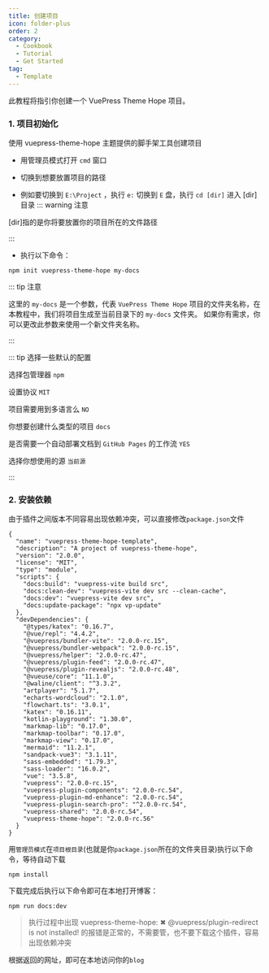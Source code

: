 ```yaml
---
title: 创建项目
icon: folder-plus
order: 2
category:
  - Cookbook
  - Tutorial
  - Get Started
tag:
  - Template
---
```


此教程将指引你创建一个 VuePress Theme Hope 项目。

<!-- more -->

### 1. 项目初始化

使用 vuepress-theme-hope 主题提供的脚手架工具创建项目

- 用管理员模式打开 `cmd` 窗口

- 切换到想要放置项目的路径

- 例如要切换到 `E:\Project` ，执行 `e:` 切换到 `E` 盘，执行 `cd [dir]` 进入 [dir] 目录
::: warning 注意

[dir]指的是你将要放置你的项目所在的文件路径

:::
- 执行以下命令：
```
npm init vuepress-theme-hope my-docs
```
::: tip 注意

这里的 `my-docs` 是一个参数，代表 `VuePress Theme Hope` 项目的文件夹名称，在本教程中，我们将项目生成至当前目录下的 `my-docs` 文件夹。
如果你有需求，你可以更改此参数来使用一个新文件夹名称。

:::

::: tip 选择一些默认的配置

选择包管理器 `npm`

设置协议 `MIT`

项目需要用到多语言么 `NO`

你想要创建什么类型的项目 `docs`

是否需要一个自动部署文档到 `GitHub Pages` 的工作流 `YES`

选择你想使用的源 `当前源`

:::

### 2. 安装依赖

由于插件之间版本不同容易出现依赖冲突，可以直接修改`package.json`文件

```
{
  "name": "vuepress-theme-hope-template",
  "description": "A project of vuepress-theme-hope",
  "version": "2.0.0",
  "license": "MIT",
  "type": "module",
  "scripts": {
    "docs:build": "vuepress-vite build src",
    "docs:clean-dev": "vuepress-vite dev src --clean-cache",
    "docs:dev": "vuepress-vite dev src",
    "docs:update-package": "npx vp-update"
  },
  "devDependencies": {
    "@types/katex": "0.16.7",
    "@vue/repl": "4.4.2",
    "@vuepress/bundler-vite": "2.0.0-rc.15",
    "@vuepress/bundler-webpack": "2.0.0-rc.15",
    "@vuepress/helper": "2.0.0-rc.47",
    "@vuepress/plugin-feed": "2.0.0-rc.47",
    "@vuepress/plugin-revealjs": "2.0.0-rc.48",
    "@vueuse/core": "11.1.0",
    "@waline/client": "^3.3.2",
    "artplayer": "5.1.7",
    "echarts-wordcloud": "2.1.0",
    "flowchart.ts": "3.0.1",
    "katex": "0.16.11",
    "kotlin-playground": "1.30.0",
    "markmap-lib": "0.17.0",
    "markmap-toolbar": "0.17.0",
    "markmap-view": "0.17.0",
    "mermaid": "11.2.1",
    "sandpack-vue3": "3.1.11",
    "sass-embedded": "1.79.3",
    "sass-loader": "16.0.2",
    "vue": "3.5.8",
    "vuepress": "2.0.0-rc.15",
    "vuepress-plugin-components": "2.0.0-rc.54",
    "vuepress-plugin-md-enhance": "2.0.0-rc.54",
    "vuepress-plugin-search-pro": "^2.0.0-rc.54",
    "vuepress-shared": "2.0.0-rc.54",
    "vuepress-theme-hope": "2.0.0-rc.56"
  }
}
```
用`管理员模式`在`项目根目录`(也就是你`package.json`所在的文件夹目录)执行以下命令，等待自动下载

```
npm install
```

下载完成后执行以下命令即可在本地打开博客：
```
npm run docs:dev
```
> 执行过程中出现 vuepress-theme-hope: ✖ @vuepress/plugin-redirect is not installed! 的报错是正常的，不需要管，也不要下载这个插件，容易出现依赖冲突

根据返回的网址，即可在本地访问你的`blog`
